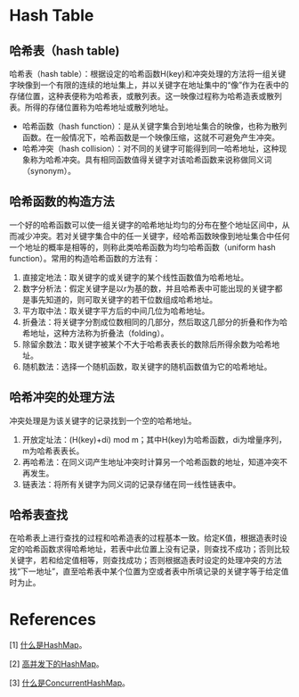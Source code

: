 # Hash Table

## 哈希表（hash table)
哈希表（hash table）：根据设定的哈希函数H(key)和冲突处理的方法将一组关键字映像到一个有限的连续的地址集上，并以关键字在地址集中的“像”作为在表中的存储位置，这种表便称为哈希表，或散列表。这一映像过程称为哈希造表或散列表。所得的存储位置称为哈希地址或散列地址。
* 哈希函数（hash function）：是从关键字集合到地址集合的映像，也称为散列函数。在一般情况下，哈希函数是一个映像压缩，这就不可避免产生冲突。
* 哈希冲突（hash collision）：对不同的关键字可能得到同一哈希地址，这种现象称为哈希冲突。具有相同函数值得关键字对该哈希函数来说称做同义词（synonym）。

## 哈希函数的构造方法
一个好的哈希函数可以使一组关键字的哈希地址均匀的分布在整个地址区间中，从而减少冲突。若对关键字集合中的任一关键字，经哈希函数映像到地址集合中任何一个地址的概率是相等的，则称此类哈希函数为均匀哈希函数（uniform hash function）。常用的构造哈希函数的方法有：
1. 直接定地法：取关键字的或关键字的某个线性函数值为哈希地址。
2. 数字分析法：假定关键字是以r为基的数，并且哈希表中可能出现的关键字都是事先知道的，则可取关键字的若干位数组成哈希地址。
3. 平方取中法：取关键字平方后的中间几位为哈希地址。
4. 折叠法：将关键字分割成位数相同的几部分，然后取这几部分的折叠和作为哈希地址，这种方法称为折叠法（folding）。
5. 除留余数法：取关键字被某个不大于哈希表表长的数除后所得余数为哈希地址。
6. 随机数法：选择一个随机函数，取关键字的随机函数值为它的哈希地址。

## 哈希冲突的处理方法
冲突处理是为该关键字的记录找到一个空的哈希地址。
1. 开放定址法：(H(key)+di) mod m；其中H(key)为哈希函数，di为增量序列，m为哈希表表长。
2. 再哈希法：在同义词产生地址冲突时计算另一个哈希函数的地址，知道冲突不再发生。
3. 链表法：将所有关键字为同义词的记录存储在同一线性链表中。

## 哈希表查找
在哈希表上进行查找的过程和哈希造表的过程基本一致。给定K值，根据造表时设定的哈希函数求得哈希地址，若表中此位置上没有记录，则查找不成功；否则比较关键字，若和给定值相等，则查找成功；否则根据造表时设定的处理冲突的方法找“下一地址”，直至哈希表中某个位置为空或者表中所填记录的关键字等于给定值时为止。

# References
[1] [什么是HashMap](https://mp.weixin.qq.com/s?__biz=MzIxMjE5MTE1Nw==&mid=2653191907&idx=1&sn=876860c5a9a6710ead5dd8de37403ffc&chksm=8c990c39bbee852f71c9dfc587fd70d10b0eab1cca17123c0a68bf1e16d46d71717712b91509&scene=21#wechat_redirect)。

[2] [高并发下的HashMap](https://mp.weixin.qq.com/s?__biz=MzIxMjE5MTE1Nw==&mid=2653192000&idx=1&sn=118cee6d1c67e7b8e4f762af3e61643e&chksm=8c990d9abbee848c739aeaf25893ae4382eca90642f65fc9b8eb76d58d6e7adebe65da03f80d&scene=21#wechat_redirect)。

[3] [什么是ConcurrentHashMap](https://mp.weixin.qq.com/s?__biz=MzIxMjE5MTE1Nw==&mid=2653192083&idx=1&sn=5c4becd5724dd72ad489b9ed466329f5&chksm=8c990d49bbee845f69345e4121888ec967df27988bc66afd984a25331d2f6464a61dc0335a54&scene=21#wechat_redirect)。